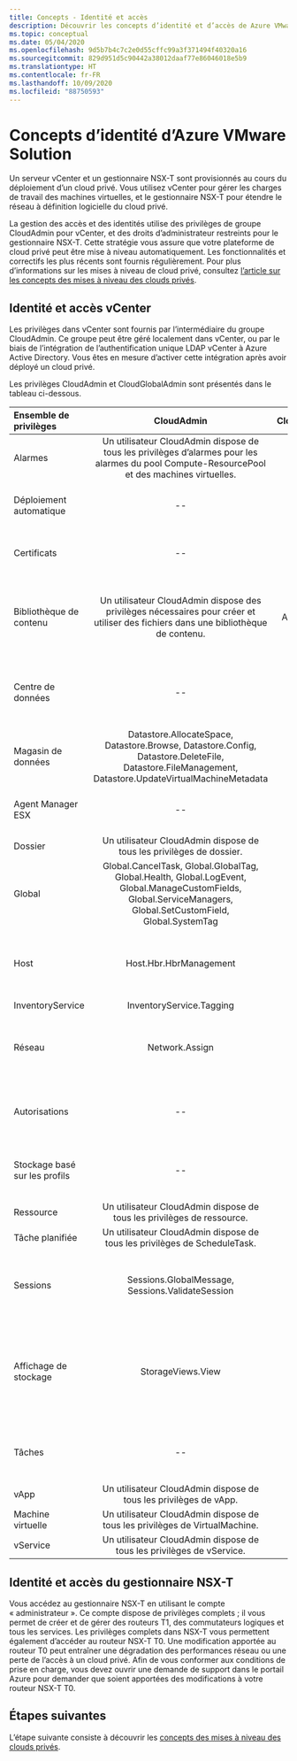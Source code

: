 ```yaml
---
title: Concepts - Identité et accès
description: Découvrir les concepts d’identité et d’accès de Azure VMware Solution
ms.topic: conceptual
ms.date: 05/04/2020
ms.openlocfilehash: 9d5b7b4c7c2e0d55cffc99a3f371494f40320a16
ms.sourcegitcommit: 829d951d5c90442a38012daaf77e86046018e5b9
ms.translationtype: HT
ms.contentlocale: fr-FR
ms.lasthandoff: 10/09/2020
ms.locfileid: "88750593"
---
```

# <a name="azure-vmware-solution-identity-concepts"></a>Concepts d’identité d’Azure VMware Solution

Un serveur vCenter et un gestionnaire NSX-T sont provisionnés au cours du déploiement d’un cloud privé. Vous utilisez vCenter pour gérer les charges de travail des machines virtuelles, et le gestionnaire NSX-T pour étendre le réseau à définition logicielle du cloud privé.

La gestion des accès et des identités utilise des privilèges de groupe CloudAdmin pour vCenter, et des droits d’administrateur restreints pour le gestionnaire NSX-T. Cette stratégie vous assure que votre plateforme de cloud privé peut être mise à niveau automatiquement. Les fonctionnalités et correctifs les plus récents sont fournis régulièrement. Pour plus d’informations sur les mises à niveau de cloud privé, consultez [l’article sur les concepts des mises à niveau des clouds privés][concepts-upgrades].

## <a name="vcenter-access-and-identity"></a>Identité et accès vCenter

Les privilèges dans vCenter sont fournis par l’intermédiaire du groupe CloudAdmin. Ce groupe peut être géré localement dans vCenter, ou par le biais de l’intégration de l’authentification unique LDAP vCenter à Azure Active Directory. Vous êtes en mesure d’activer cette intégration après avoir déployé un cloud privé.

Les privilèges CloudAdmin et CloudGlobalAdmin sont présentés dans le tableau ci-dessous.

|  Ensemble de privilèges           | CloudAdmin | CloudGlobalAdmin | Commentaire |
| :---                     |    :---:   |       :---:      |   :--:  |
|  Alarmes                  | Un utilisateur CloudAdmin dispose de tous les privilèges d’alarmes pour les alarmes du pool Compute-ResourcePool et des machines virtuelles.     |          --        |  -- |
|  Déploiement automatique             |  --  |        --        |  Microsoft effectue la gestion des hôtes.  |
|  Certificats            |  --  |        --       |  Microsoft effectue la gestion des certificats.  |
|  Bibliothèque de contenu         | Un utilisateur CloudAdmin dispose des privilèges nécessaires pour créer et utiliser des fichiers dans une bibliothèque de contenu.    |         Activé avec SSO.         |  Microsoft distribue les fichiers de la bibliothèque de contenu aux hôtes ESXi.  |
|  Centre de données              |  --  |        --          |  Microsoft effectue toutes les opérations du centre de données.  |
|  Magasin de données               | Datastore.AllocateSpace, Datastore.Browse, Datastore.Config, Datastore.DeleteFile, Datastore.FileManagement, Datastore.UpdateVirtualMachineMetadata     |    --    |   -- |
|  Agent Manager ESX       |  --  |         --       |  Microsoft effectue toutes les opérations.  |
|  Dossier                  |  Un utilisateur CloudAdmin dispose de tous les privilèges de dossier.     |  --  |  --  |
|  Global                  |  Global.CancelTask, Global.GlobalTag, Global.Health, Global.LogEvent, Global.ManageCustomFields, Global.ServiceManagers, Global.SetCustomField, Global.SystemTag         |                  |    |
|  Host                    |  Host.Hbr.HbrManagement      |        --          |  Microsoft effectue toutes les autres opérations d’hôte.  |
|  InventoryService        |  InventoryService.Tagging      |        --          |  --  |
|  Réseau                 |  Network.Assign    |                  |  Microsoft effectue toutes les autres opérations de réseau.  |
|  Autorisations             |  --  |        --       |  Microsoft effectue toutes les opérations d’autorisation.  |
|  Stockage basé sur les profils  |  --  |        --       |  Microsoft effectue toutes les opérations de profil.  |
|  Ressource                |  Un utilisateur CloudAdmin dispose de tous les privilèges de ressource.        |      --       | --   |
|  Tâche planifiée          |  Un utilisateur CloudAdmin dispose de tous les privilèges de ScheduleTask.   |   --   | -- |
|  Sessions                |  Sessions.GlobalMessage, Sessions.ValidateSession      |   --   |  Microsoft effectue toutes les autres opérations de session.  |
|  Affichage de stockage           |  StorageViews.View   |        --          |  Microsoft effectue toutes les autres opérations d’affichage de stockage (Configurer le service).  |
|  Tâches                   |  --  |  --   |  Microsoft administre les extensions qui gèrent les tâches.  |
|  vApp                    |  Un utilisateur CloudAdmin dispose de tous les privilèges de vApp.  |  --  |  --  |
|  Machine virtuelle         |  Un utilisateur CloudAdmin dispose de tous les privilèges de VirtualMachine.  |  --  |  --  |
|  vService                |  Un utilisateur CloudAdmin dispose de tous les privilèges de vService.  |  --  |  --  |

## <a name="nsx-t-manager-access-and-identity"></a>Identité et accès du gestionnaire NSX-T

Vous accédez au gestionnaire NSX-T en utilisant le compte « administrateur ». Ce compte dispose de privilèges complets ; il vous permet de créer et de gérer des routeurs T1, des commutateurs logiques et tous les services. Les privilèges complets dans NSX-T vous permettent également d’accéder au routeur NSX-T T0. Une modification apportée au routeur T0 peut entraîner une dégradation des performances réseau ou une perte de l’accès à un cloud privé. Afin de vous conformer aux conditions de prise en charge, vous devez ouvrir une demande de support dans le portail Azure pour demander que soient apportées des modifications à votre routeur NSX-T T0.
  
## <a name="next-steps"></a>Étapes suivantes

L’étape suivante consiste à découvrir les [concepts des mises à niveau des clouds privés][concepts-upgrades].

<!-- LINKS - external -->

<!-- LINKS - internal -->
[concepts-upgrades]: ./concepts-upgrades.md